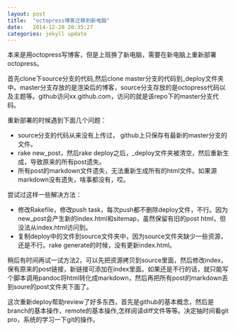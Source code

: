 ```yaml
---
layout: post
title:  "octopress博客迁移到新电脑"
date:   2014-12-28 20:35:27
categories: jekyll update
---
```


本来是用octopress写博客，但是上班换了新电脑，需要在新电脑上重新部署octopress。

首先clone下source分支的代码,然后clone master分支的代码到\_deploy文件夹中。master分支存放的是渲染后的博客，source分支存放的是octopress代码以及主题等。github访问xx.github.com，访问的就是该repo下的master分支代码。

重新部署的时候遇到下面几个问题：

* source分支的代码从来没有上传过， github上只保存有最新的master分支的文件。
* rake new_post，然后rake deploy之后，\_deploy文件夹被清空，然后重新生成，导致原来的所有post遗失。
* 所有post的markdown文件遗失，无法重新生成所有的html文件。如果源markdown没有遗失，啥事都没有，哎。

尝试过这样一些解决方法：

* 修改Rakefile，修改push task，每次push都不删除deploy文件，不行。因为new_post会产生新的index.html和sitemap，虽然保留有旧的post html，但没法从index.html访问到。
* 复制deploy中的文件到source文件夹中，因为source文件夹缺少一些资源，还是不行。rake generate的时候，没有更新index.html。

稍后有时间再试一试方法2，可以先把资源拷贝到source里面，然后修改index，保有原来的post链接，新链接可添加在index里面。如果还是不行的话，就只能写个脚本调用pandoc将html转化成markdown，然后再把所有post的markdown丢到soure的post文件夹下面了。

这次重新deploy帮助review了好多东西，首先是github的基本概念，然后是branch的基本操作，remote的基本操作,怎样阅读diff文件等等。决定抽时间看git pro，系统的学习一下git的操作。